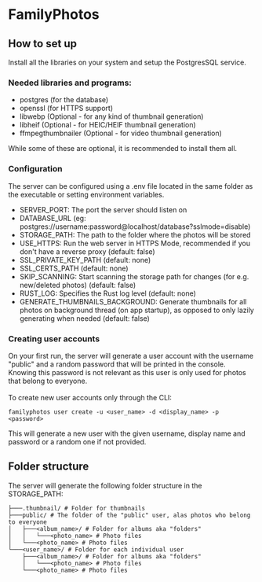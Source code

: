 # FamilyPhotos

## How to set up
Install all the libraries on your system and setup the PostgresSQL service.

### Needed libraries and programs:
- postgres (for the database)
- openssl (for HTTPS support)
- libwebp (Optional - for any kind of thumbnail generation)
- libheif (Optional - for HEIC/HEIF thumbnail generation)
- ffmpegthumbnailer (Optional - for video thumbnail generation)

While some of these are optional, it is recommended to install them all.

### Configuration
The server can be configured using a .env file located in the same folder as the executable or setting environment variables.<br>

- SERVER_PORT: The port the server should listen on
- DATABASE_URL (eg: postgres://username:password@localhost/database?sslmode=disable)
- STORAGE_PATH: The path to the folder where the photos will be stored
- USE_HTTPS: Run the web server in HTTPS Mode, recommended if you don't have a reverse proxy (default: false)
- SSL_PRIVATE_KEY_PATH (default: none)
- SSL_CERTS_PATH (default: none)
- SKIP_SCANNING: Start scanning the storage path for changes (for e.g. new/deleted photos) (default: false)
- RUST_LOG: Specifies the Rust log level (default: none)
- GENERATE_THUMBNAILS_BACKGROUND: Generate thumbnails for all photos on background thread (on app startup), as opposed to only lazily generating when needed (default: false)

### Creating user accounts
On your first run, the server will generate a user account with the username "public" and a random password that will be printed in the console.<br>
Knowing this password is not relevant as this user is only used for photos that belong to everyone.<br><br>
To create new user accounts only through the CLI:<br>
```
familyphotos user create -u <user_name> -d <display_name> -p <password>
```
This will generate a new user with the given username, display name and password or a random one if not provided.<br>

## Folder structure
The server will generate the following folder structure in the STORAGE_PATH:
```
├───.thumbnail/ # Folder for thumbnails
├───public/ # The folder of the "public" user, alas photos who belong to everyone
│   ├───<album_name>/ # Folder for albums aka "folders"
│   │   └───<photo_name> # Photo files
│   └───<photo_name> # Photo files
└───<user_name>/ # Folder for each individual user
    ├───<album_name>/ # Folder for albums aka "folders"
    │   └───<photo_name> # Photo files
    └───<photo_name> # Photo files
```